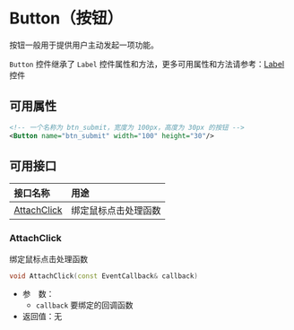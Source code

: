 ﻿# Button（按钮）

按钮一般用于提供用户主动发起一项功能。

`Button` 控件继承了 `Label` 控件属性和方法，更多可用属性和方法请参考：[Label](Label.md) 控件

## 可用属性

```xml
<!-- 一个名称为 btn_submit，宽度为 100px，高度为 30px 的按钮 -->
<Button name="btn_submit" width="100" height="30"/>
```

## 可用接口

| 接口名称 | 用途 |
| :--- | :--- |
| [AttachClick](#AttachClick) | 绑定鼠标点击处理函数 |


### AttachClick

绑定鼠标点击处理函数

```cpp
void AttachClick(const EventCallback& callback)
```

 - 参&emsp;数：  
    - `callback` 要绑定的回调函数
 - 返回值：无
